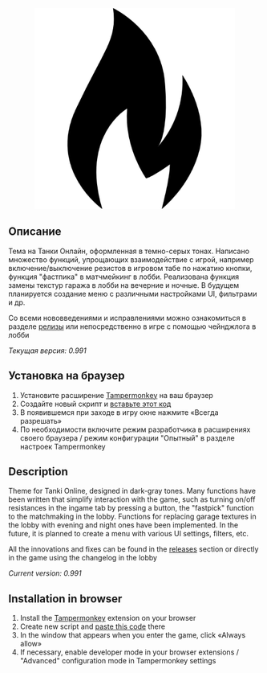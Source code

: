 <p align="center"><img src="https://github.com/Indifferental/Obscurum/blob/main/assets/icons/flame512.png?raw=true" alt="logo" style="width: 400px"/></p>

## Описание
Тема на Танки Онлайн, оформленная в темно-серых тонах. Написано множество функций, упрощающих взаимодействие с игрой, например включение/выключение резистов в игровом табе по нажатию кнопки, функция "фастпика" в матчмейкинг в лобби. Реализована функция замены текстур гаража в лобби на вечерние и ночные. В будущем планируется создание меню с различными настройками UI, фильтрами и др.

Со всеми нововведениями и исправлениями можно ознакомиться в разделе [релизы](https://github.com/Indifferental/Obscurum/releases) или непосредственно в игре с помощью чейнджлога в лобби

_Текущая версия: 0.991_

## Установка на браузер
1. Установите расширение [Tampermonkey](https://www.tampermonkey.net/) на ваш браузер
2. Создайте новый скрипт и [вставьте этот код](https://github.com/Indifferental/Obscurum/blob/main/scripts/user.js)
3. В появившемся при заходе в игру окне нажмите «Всегда разрешать»
4. По необходимости включите режим разработчика в расширениях своего браузера / режим конфигурации "Опытный" в разделе настроек Tampermonkey

## Description
Theme for Tanki Online, designed in dark-gray tones. Many functions have been written that simplify interaction with the game, such as turning on/off resistances in the ingame tab by pressing a button, the "fastpick" function to the matchmaking in the lobby. Functions for replacing garage textures in the lobby with evening and night ones have been implemented. In the future, it is planned to create a menu with various UI settings, filters, etc.

All the innovations and fixes can be found in the [releases](https://github.com/Indifferental/Obscurum/releases) section or directly in the game using the changelog in the lobby

_Current version: 0.991_

## Installation in browser
1. Install the [Tampermonkey](https://www.tampermonkey.net/) extension on your browser
2. Create new script and [paste this code](https://github.com/Indifferental/Obscurum/blob/main/scripts/user.js) there
3. In the window that appears when you enter the game, click «Always allow»
4. If necessary, enable developer mode in your browser extensions / "Advanced" configuration mode in Tampermonkey settings
